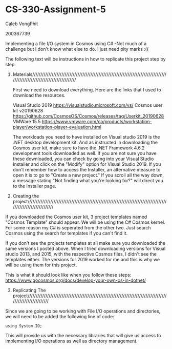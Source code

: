 # CS-330-Assignment-5

Caleb VongPhit

200367739

Implementing a file I/O system in Cosmos using C#
      -Not much of a challenge but I don't know what else to do. I just need pity marks :((


The following text will be instructions in how to replicate this project step by step.

1. Materials//////////////////////////////////////////////////////////////////////////////////////////////////////////////////////////
    
    First we need to download everything. Here are the links that I used to download the resources.
    
    Visual Studio 2019                 https://visualstudio.microsoft.com/vs/
    Cosmos user kit v20190628          https://github.com/CosmosOS/Cosmos/releases/tag/Userkit_20190628
    VMWare 15.5                        https://www.vmware.com/ca/products/workstation-player/workstation-player-evaluation.html
    
    The workloads you need to have installed on Visual studio 2019 is the .NET desktop development kit. And as instructed in downloading the Cosmos user kit, make sure to have the .NET Framework 4.6.2 development tools downloaded as well. If you are not sure you have these downloaded, you can check by going into your Visual Studio Installer and click on the "Modify" option for Visual Studio 2019. If you don't remember how to access the Installer, an alternative measure to open it is to go to "Create a new project." If you scroll all the way down, a message stating "Not finding what you're looking for?" will direct you to the Installer page.
    
2. Creating the project///////////////////////////////////////////////////////////////////////////////////////////////////////////////

  If you downloaded the Cosmos user kit, 3 project templates named "Cosmos Template" should appear. We will be using the C# Cosmos kernel. For some reason my C# is seperated from the other two. Just search Cosmos using the search for templates if you can't find it. 
  
  If you don't see the projects templates at all make sure you downloaded the same versions I posted above. When I tried downloading versions for Visual studio 2013, and 2015, with the respective Cosmos files, I didn't see the templates either. The versions for 2019 worked for me and this is why we will be using them for this project.
  
 This is what it should look like when you follow these steps: https://www.gocosmos.org/docs/develop-your-own-os-in-dotnet/
  
3. Replicating The project////////////////////////////////////////////////////////////////////////////////////////////////////////////

  Since we are going to be working with File I/O operations and directories, we will need to be added the following line of code:
  
    using System.IO;
    
  This will provide us with the necessary libraries that will give us access to implementing I/O operations as well as directory management.
    

    
       
    
    
